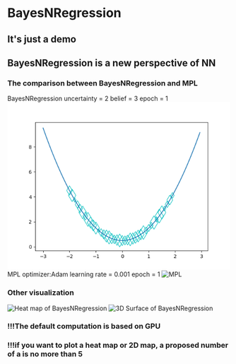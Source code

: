 # BayesNRegression
## It's just a demo

## BayesNRegression is a new perspective of NN

### The comparison between BayesNRegression and MPL
BayesNRegression
uncertainty = 2
belief = 3
epoch = 1 
![BayesNRegression](/image/BayesChoice2D.png)
MPL
optimizer:Adam
learning rate = 0.001
epoch = 1
![MPL](/image/MPLChoice2D)


### Other visualization

![Heat map of BayesNRegression](/image/Bayes2D.png)
![3D Surface of BayesNRegression](/image/Bayes3D.png)

### !!!The default computation is based on GPU
### !!!if you want to plot a heat map or 2D map, a proposed number of a is no more than 5